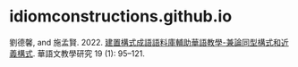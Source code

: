 # idiomconstructions.github.io

劉德馨, and 施孟賢. 2022. [建置構式成語語料庫輔助華語教學-兼論同型構式和近義構式](https://www.airitilibrary.com/Article/Detail/18118429-202203-202204010020-202204010020-95-121). 華語文教學研究 19 (1): 95–121.

